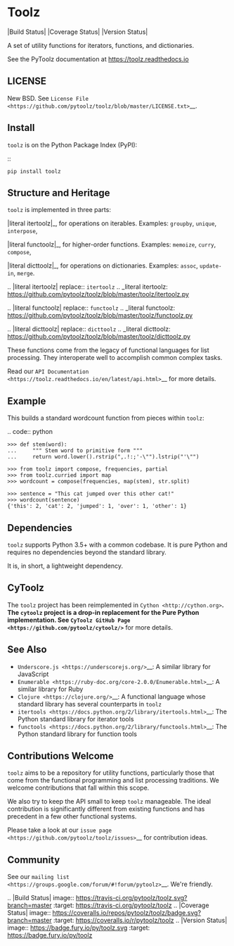 Toolz
=====

|Build Status| |Coverage Status| |Version Status|

A set of utility functions for iterators, functions, and dictionaries.

See the PyToolz documentation at https://toolz.readthedocs.io

LICENSE
-------

New BSD. See `License File <https://github.com/pytoolz/toolz/blob/master/LICENSE.txt>`__.

Install
-------

``toolz`` is on the Python Package Index (PyPI):

::

    pip install toolz

Structure and Heritage
----------------------

``toolz`` is implemented in three parts:

|literal itertoolz|_, for operations on iterables. Examples: ``groupby``,
``unique``, ``interpose``,

|literal functoolz|_, for higher-order functions. Examples: ``memoize``,
``curry``, ``compose``,

|literal dicttoolz|_, for operations on dictionaries. Examples: ``assoc``,
``update-in``, ``merge``.

.. |literal itertoolz| replace:: ``itertoolz``
.. _literal itertoolz: https://github.com/pytoolz/toolz/blob/master/toolz/itertoolz.py

.. |literal functoolz| replace:: ``functoolz``
.. _literal functoolz: https://github.com/pytoolz/toolz/blob/master/toolz/functoolz.py

.. |literal dicttoolz| replace:: ``dicttoolz``
.. _literal dicttoolz: https://github.com/pytoolz/toolz/blob/master/toolz/dicttoolz.py

These functions come from the legacy of functional languages for list
processing. They interoperate well to accomplish common complex tasks.

Read our `API
Documentation <https://toolz.readthedocs.io/en/latest/api.html>`__ for
more details.

Example
-------

This builds a standard wordcount function from pieces within ``toolz``:

.. code:: python

    >>> def stem(word):
    ...     """ Stem word to primitive form """
    ...     return word.lower().rstrip(",.!:;'-\"").lstrip("'\"")

    >>> from toolz import compose, frequencies, partial
    >>> from toolz.curried import map
    >>> wordcount = compose(frequencies, map(stem), str.split)

    >>> sentence = "This cat jumped over this other cat!"
    >>> wordcount(sentence)
    {'this': 2, 'cat': 2, 'jumped': 1, 'over': 1, 'other': 1}

Dependencies
------------

``toolz`` supports Python 3.5+ with a common codebase.
It is pure Python and requires no dependencies beyond the standard
library.

It is, in short, a lightweight dependency.


CyToolz
-------

The ``toolz`` project has been reimplemented in `Cython <http://cython.org>`__.
The ``cytoolz`` project is a drop-in replacement for the Pure Python
implementation.
See `CyToolz GitHub Page <https://github.com/pytoolz/cytoolz/>`__ for more
details.

See Also
--------

-  `Underscore.js <https://underscorejs.org/>`__: A similar library for
   JavaScript
-  `Enumerable <https://ruby-doc.org/core-2.0.0/Enumerable.html>`__: A
   similar library for Ruby
-  `Clojure <https://clojure.org/>`__: A functional language whose
   standard library has several counterparts in ``toolz``
-  `itertools <https://docs.python.org/2/library/itertools.html>`__: The
   Python standard library for iterator tools
-  `functools <https://docs.python.org/2/library/functools.html>`__: The
   Python standard library for function tools

Contributions Welcome
---------------------

``toolz`` aims to be a repository for utility functions, particularly
those that come from the functional programming and list processing
traditions. We welcome contributions that fall within this scope.

We also try to keep the API small to keep ``toolz`` manageable.  The ideal
contribution is significantly different from existing functions and has
precedent in a few other functional systems.

Please take a look at our
`issue page <https://github.com/pytoolz/toolz/issues>`__
for contribution ideas.

Community
---------

See our `mailing list <https://groups.google.com/forum/#!forum/pytoolz>`__.
We're friendly.

.. |Build Status| image:: https://travis-ci.org/pytoolz/toolz.svg?branch=master
   :target: https://travis-ci.org/pytoolz/toolz
.. |Coverage Status| image:: https://coveralls.io/repos/pytoolz/toolz/badge.svg?branch=master
   :target: https://coveralls.io/r/pytoolz/toolz
.. |Version Status| image:: https://badge.fury.io/py/toolz.svg
   :target: https://badge.fury.io/py/toolz
